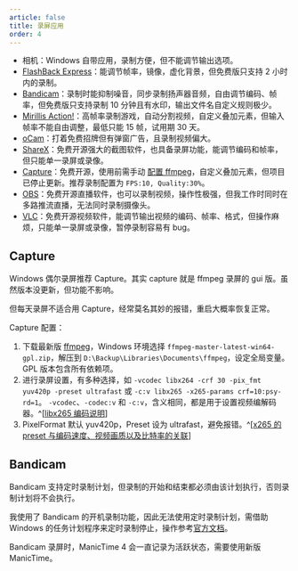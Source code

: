 ```yaml
---
article: false
title: 录屏应用
order: 4
---
```


- 相机：Windows 自带应用，录制方便，但不能调节输出选项。
- [FlashBack Express](https://www.flashbackrecorder.com/zh/express/)：能调节帧率，镜像，虚化背景，但免费版只支持 2 小时内的录制。
- [Bandicam](https://www.bandicam.cn/)：录制时能抑制噪音，同步录制扬声器音频，自由调节编码、帧率，但免费版只支持录制 10 分钟且有水印，输出文件名自定义规则极少。
- [Mirillis Action!](https://mirillis.com/zh/products/action.html)：高帧率录制游戏，自动分割视频，自定义叠加元素，但输入帧率不能自由调整，最低只能 15 帧，试用期 30 天。
- [oCam](https://ohsoft.net/eng/ocam/intro.php?cate=1002)：打着免费招牌但有弹窗广告，且录制视频偏大。
- [ShareX](https://getsharex.com/)：免费开源强大的截图软件，也具备录屏功能，能调节编码和帧率，但只能单一录屏或录像。
- [Capture](https://github.com/MathewSachin/Captura/releases/tag/v8.0.0)：免费开源，使用前需手动 [配置 ffmpeg](https://blog.csdn.net/dglx_/article/details/122389601)，自定义叠加元素，但项目已停止更新。推荐录制配置为 `FPS:10, Quality:30%`。
- [OBS](https://obsproject.com/)：免费开源直播软件，也可以录制视频，操作性极强，但我工作时同时在多路推流直播，无法同时录制摄像头。
- [VLC](https://www.videolan.org/vlc/)：免费开源视频软件，能调节输出视频的编码、帧率、格式，但操作麻烦，只能单一录屏或录像，暂停录制容易有 bug。

## Capture

Windows 偶尔录屏推荐 Capture。其实 capture 就是 ffmpeg 录屏的 gui 版。虽然版本没更新，但功能不影响。

但每天录屏不适合用 Capture，经常莫名其妙的报错，重启大概率恢复正常。

Capture 配置：

1. 下载最新版 [ffmpeg](https://github.com/BtbN/FFmpeg-Builds/releases/tag/latest)，Windows 环境选择 `ffmpeg-master-latest-win64-gpl.zip`，解压到 `D:\Backup\Libraries\Documents\ffmpeg`，设定全局变量。GPL 版本包含所有依赖项。
2. 进行录屏设置，有多种选择，如 `-vcodec libx264 -crf 30 -pix_fmt yuv420p -preset ultrafast` 或 `-c:v libx265 -x265-params crf=10:psy-rd=1`。
   `-vcodec`、`-codec:v` 和 `-c:v`，含义相同，都是用于设置视频编解码器。^[[libx265 编码说明](https://ffmpeg.org/ffmpeg-codecs.html#libx265)]
3. PixelFormat 默认 yuv420p，Preset 设为 ultrafast，避免报错。^[[x265 的 preset 与编码速度、视频画质以及比特率的关联](https://magiclen.org/x265-preset/)]

## Bandicam

Bandicam 支持定时录制计划，但录制的开始和结束都必须由该计划执行，否则录制计划将不会执行。

我使用了 Bandicam 的开机录制功能，因此无法使用定时录制计划，需借助 Windows 的任务计划程序来定时录制停止，操作参考[官方文档](https://www.bandicam.cn/support/tips/timer-recording/)。

Bandicam 录屏时，ManicTime 4 会一直记录为活跃状态，需要使用新版 ManicTime。
